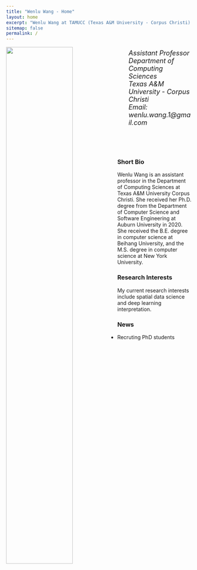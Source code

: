 ```yaml
---
title: "Wenlu Wang - Home"
layout: home
excerpt: "Wenlu Wang at TAMUCC (Texas A&M University - Corpus Christi)."
sitemap: false
permalink: /
---
```

<div class="col-sm-4 clearfix">
  <img src="{{ site.url }}{{ site.baseurl }}/images/wenlu.jpg" class="img-responsive" width="60%" style="float: left" />
</div>
<div class="col-sm-8 clearfix" style="margin-top:20px; font-size:18px;">
<ul style="overflow: hidden">
<i>Assistant Professor<br>
Department of Computing Sciences<br>
Texas A&M University - Corpus Christi<br>
Email: wenlu.wang.1@gmail.com<br>
<br>
<br></i>
<br>
</ul>
</div>


### Short Bio
Wenlu Wang is an assistant professor in the Department of Computing Sciences at Texas A&M University Corpus Christi. She received her Ph.D. degree from the Department of Computer Science and Software Engineering at Auburn University in 2020. She received the B.E. degree in computer science at Beihang University, and the M.S. degree in computer science at New York University.

### Research Interests
My current research interests include spatial data science and deep learning interpretation.
    

### News
- Recruting PhD students
